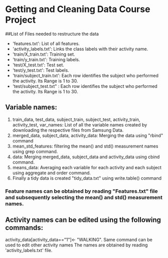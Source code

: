 # Getting and Cleaning Data Course Project

##List of Files needed to restructure the data
- 'features.txt': List of all features.
- 'activity_labels.txt': Links the class labels with their activity name.
- 'train/X_train.txt': Training set.
- 'train/y_train.txt': Training labels.
- 'test/X_test.txt': Test set.
- 'test/y_test.txt': Test labels.
- 'train/subject_train.txt': Each row identifies the subject who performed the activity. Its Range is 1 to 30. 
- 'test/subject_test.txt" : Each row identifies the subject who performed the activity. Its Range is 1 to 30. 

## Variable names:
1. train_data, test_data, subject_train, subject_test, activity_train, activity_test, var_names: List of all the variable names created by downloading the respective files from Samsung Data.
2. merged_data, subject_data, activity_data: Merging the data using "rbind" command
3. mean_std_features: filtering the mean() and std() measurement names using grep command.
4. data: Merging merged_data, subject_data and activity_data using cbind command.
5. means_data: Averaging each variable for each activity and each subject using aggregate and order command.
6. Finally a tidy data is created "tidy_data.txt" using write.table() command

### Feature names can be obtained by reading "Features.txt" file and subsequently selecting the mean() and std() measurement names.

## Activity names can be edited using the following commands:
activity_data[activity_data=="1"]<- "WALKING". 
Same command can be used to edit other activity names
The names are obtained by reading 'activity_labels.txt' file.
